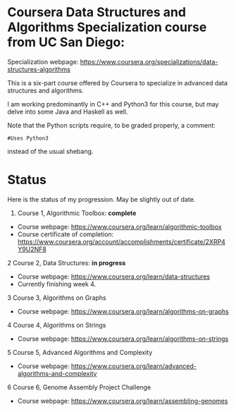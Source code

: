 # Coursera Data Structures and Algorithms Specialization course from UC San Diego:

Specialization webpage: https://www.coursera.org/specializations/data-structures-algorithms

This is a six-part course offered by Coursera to specialize in advanced data structures and algorithms.

I am working predominantly in C++ and Python3 for this course, but may delve into some Java and Haskell as well.

Note that the Python scripts require, to be graded properly, a comment:

`#Uses Python3`

instead of the usual shebang.

# Status

Here is the status of my progression. May be slightly out of date.

1. Course 1, Algorithmic Toolbox: <b>complete</b>
  * Course webpage: https://www.coursera.org/learn/algorithmic-toolbox
  * Course certificate of completion: https://www.coursera.org/account/accomplishments/certificate/2XRP4Y9U2NF8

2 Course 2, Data Structures: <b>in progress</b>
  * Course webpage: https://www.coursera.org/learn/data-structures
  * Currently finishing week 4.
  
3 Course 3, Algorithms on Graphs
  * Course webpage: https://www.coursera.org/learn/algorithms-on-graphs

4 Course 4, Algorithms on Strings
  * Course webpage: https://www.coursera.org/learn/algorithms-on-strings

5 Course 5, Advanced Algorithms and Complexity
  * Course webpage: https://www.coursera.org/learn/advanced-algorithms-and-complexity

6 Course 6, Genome Assembly Project Challenge
  * Course webpage: https://www.coursera.org/learn/assembling-genomes


